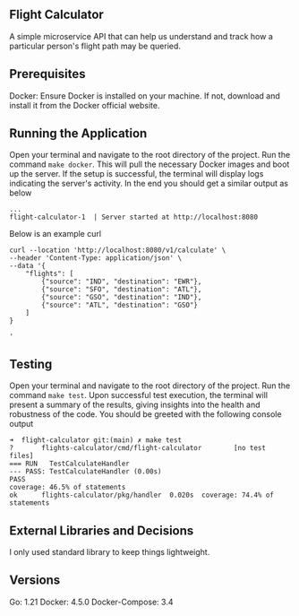 ## Flight Calculator
A simple microservice API that can help us understand and track how a particular person's flight path may be queried.

## Prerequisites
Docker: Ensure Docker is installed on your machine. If not, download and install it from the Docker official website.

## Running the Application
Open your terminal and navigate to the root directory of the project.
Run the command `make docker`. This will pull the necessary Docker images and boot up the server.
If the setup is successful, the terminal will display logs indicating the server's activity. In the end you should get a similar output as below

```
...                                                           
flight-calculator-1  | Server started at http://localhost:8080
```

Below is an example curl

```
curl --location 'http://localhost:8080/v1/calculate' \
--header 'Content-Type: application/json' \
--data '{
    "flights": [
        {"source": "IND", "destination": "EWR"},
        {"source": "SFO", "destination": "ATL"},
        {"source": "GSO", "destination": "IND"},
        {"source": "ATL", "destination": "GSO"}
    ]
}

'
```

## Testing

Open your terminal and navigate to the root directory of the project.
Run the command `make test`.
Upon successful test execution, the terminal will present a summary of the results, giving insights into the health and robustness of the code. You should be greeted with the following console output

```
➜  flight-calculator git:(main) ✗ make test
?       flights-calculator/cmd/flight-calculator        [no test files]
=== RUN   TestCalculateHandler
--- PASS: TestCalculateHandler (0.00s)
PASS
coverage: 46.5% of statements
ok      flights-calculator/pkg/handler  0.020s  coverage: 74.4% of statements
```

## External Libraries and Decisions
I only used standard library to keep things lightweight.

## Versions

Go: 1.21
Docker: 4.5.0
Docker-Compose: 3.4
